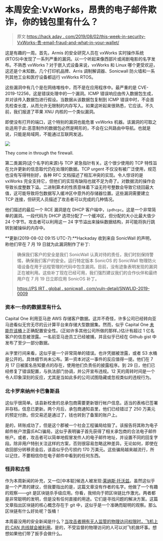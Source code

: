 # 本周安全:VxWorks，昂贵的电子邮件欺诈，你的钱包里有什么？

> 原文:[https://hack aday . com/2019/08/02/this-week-in-security-VxWorks-贵-email-fraud-and-what-in-your-wallet/](https://hackaday.com/2019/08/02/this-week-in-security-vxworks-expensive-email-fraud-and-whats-in-your-wallet/)

这是有趣的一周。首先，Armis 的安全研究人员在 vxWorks 实时操作系统(RTOS)中发现了一系列严重的漏洞。以一个听起来像西部片或闹剧电影的名字发布。不熟悉 vxWorks？对于嵌入式设备来说，vxWorks 和 Linux 哪个更受欢迎，这还是个未知数。几个打印机品牌、Arris 调制解调器、Sonicwall 防火墙和一系列其他工业和医疗设备都运行 vxWorks RTOS。

这些漏洞中有几个是在网络堆栈中，而不是在应用程序中。最严重的是 CVE-2019-12256，这是错误处理中的一个漏洞。ICMP 错误响应由传入数据包生成，并对该传入数据包进行假设。当数据从该数据包复制到 ICMP 错误中时，不会首先检查长度，从而允许无限制的内存写入。如果这听起来很熟悉，它应该。不久前，我们报道了苹果 XNU 内核的一个类似漏洞。

即使没有打开的端口，这个特别的漏洞也能危害 vxWorks 机器。该漏洞的可取之处适用于此:恶意制作的数据包必然是畸形的，不会在公共路由中导航。也就是说，只能是局域网，不能通过互联网发送。

[![](../Images/8a4b2f74aa052727b9b37dc0d0e35dcf.png)](https://hackaday.com/wp-content/uploads/2019/08/u11-firewall_scenario-e1564371805962-1.png)

They come in through the firewall.

第二类漏洞(这个名字的来源)与 TCP 紧急指针有关。这个很少使用的 TCP 特性旨在允许更新的信息取代仍在处理的数据。TCP urgent 不仅没有被广泛使用，规范也没有写得特别好，各种 RFC 文档描述了相互冲突的实现。令人惊讶的是 vxWorks 完全支持它，但他们的实现有缺陷也就不足为奇了。对数据流的操作会导致长度整数下溢。二进制算术的性质意味着下溢无符号整数会导致它绕回最大值，这可能导致将包数据写入缓冲区中意外的存储器位置。这些漏洞需要建立 TCP 连接，但研究人员描述了攻击者可以完成的几种情况。

他们描述的最后一个 RCE 漏洞是在 DHCP 客户端中，`ipdhcpc`。这是一个非常简单的漏洞。一段代码为 DHCP 选项分配了一个缓冲区，但分配的大小比最大值少 24 个字节。攻击者可以利用这一 24 字节溢出来操纵数据结构，并可能将执行跳转到被操纵的内存中。

**更新(2019-08-02 09:15 UTC-7):**Hackaday 收到来自 SonicWall 的声明，称他们早在 7 月 19 日就为此漏洞制作了补丁:

> 确保我们客户的安全是我们 SonicWall 认真对待的责任，我们时刻保持警惕，确保我们客户的安全。运行特定版本 SonicOS 的 SonicWall 物理防火墙设备在用于远程管理的代码中包含漏洞。目前，没有迹象表明发现的漏洞正在被利用。这些补丁现在已经可用，我们强烈建议我们的合作伙伴和最终用户在 7 月 19 日立即应用 SonicOS 补丁。
> 
> [https://PS IRT . global . sonicwall . com/vuln-detail/SNWLID-2019-0009](https://psirt.global.sonicwall.com/vuln-detail/SNWLID-2019-0009)

### 资本一:你的数据里有什么

Capital One 利用亚马逊 AWS 存储客户数据。这并不奇怪，许多公司已经转向亚马逊看似无穷无尽的云计算平台来存储大型数据集。然而，似乎 Capital One [未能在该桶](https://www.capitalone.com/facts2019/)上正确配置安全性。(正如许多其他公司所做的那样。)估计有超过 1 亿名客户的信息被泄露。一名前亚马逊员工已经被捕，并且似乎已经在 Github gist 中发布了至少一部分数据。

从字里行间来看，这似乎是一个非常简单的错误。也许凭据被泄露，或者 S3 水桶是公开的。具体细节尚未公布。第一资本对这一事件的反应值得一提。他们在 7 月 17 日被匿名告知要点的存在，使用他们负责任的披露程序。到 29 日，他们已经修复了错误配置，与执法部门协调，并公开宣布违规。12 天的周转时间是一个令人印象深刻的反应，尤其是当如此多的公司试图隐藏或忽视类似的违规行为。

### 北卡罗来纳州卡巴鲁斯县

这似乎很简单。该县新校舍的总承包商需要更新银行帐户信息。适当的表格已签署并存档，信息已更新。两个月后，承包商通知县里，他们已经错过了 250 万美元的预定付款。但交易还是通过了，钱也转到了备案的账户上。

是的，转账成功了，但是这个郡被一个社会工程骗局给毁了。该报告将其称为电子邮件帐户泄露(EAC)骗局，这似乎表明骗子首先获得了相关承包商的合法电子邮件帐户。或者，攻击者可以简单地假冒发件人的电子邮件地址，并设置不同的回复字段。除非用户特别关注这样的方案，否则很容易忽略这种差异。无论如何，即使在收回部分转移资金后，该县似乎仍亏损约 170 万美元。这些骗局越来越流行，所以记住，不要相信你在电子邮件中看到的任何东西。

### 怪异和古怪

作为本周新闻的补充，又一位[中本聪]候选人被发现:[莱纳斯·托沃兹](https://www.trustnodes.com/2019/07/27/did-linus-torvalds-invent-bitcoin)。虽然这似乎是一个严肃的建议，但我要指出的是，这篇文章没有作者的名字。他做了一个有趣的观察——git 是区块链杀手级应用。你看，我倾向于把区块链比作激光。两者都是非常聪明的发明，但是没有任何直接的用途。它们是寻找问题的解决方案。这篇文章指出区块链的核心概念存在于 git 中，这似乎是一个准确而聪明的观察。那么区块链有什么好处呢？饭桶！

本周最没用的安全新闻是什么？[当攻击者拥有无人监管的物理访问权限时，飞机上的 CAN 总线就会被利用](https://www.us-cert.gov/ics/alerts/ics-alert-19-211-01)。是的，不受监督的物理访问的人可以对飞机做坏事。想想如果他们带了扳手会做什么。